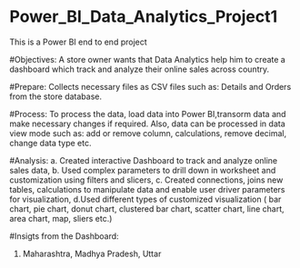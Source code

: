 # Power_BI_Data_Analytics_Project1
This is a Power BI end to end project

#Objectives:
A store owner wants that Data Analytics help him to create a dashboard which track and analyze their online sales across country.

#Prepare:
Collects necessary files as CSV files such as: Details and Orders from the store database.

#Process:
To process the data, load data into Power BI,transorm data and make necessary changes if required. Also, data can be processed in 
data view mode such as: add or remove column, calculations, remove decimal, change data type etc.

#Analysis:
a. Created interactive Dashboard to track and analyze online sales data,
b. Used complex parameters to drill down in worksheet and customization using filters and slicers,
c. Created connections, joins new tables, calculations to manipulate data and enable user driver parameters for visualization,
d.Used different types of customized visualization ( bar chart, pie chart, donut chart, clustered bar chart, scatter chart, line
chart, area chart, map, sliers etc.)

#Insigts from the Dashboard:
1. Maharashtra, Madhya Pradesh, Uttar 



